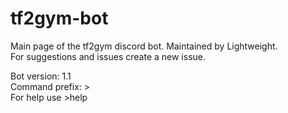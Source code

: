 # tf2gym-bot
 Main page of the tf2gym discord bot. Maintained by Lightweight. <br>
 For suggestions and issues create a new issue.<br>
 
 Bot version: 1.1 <br>
 Command prefix: > <br>
 For help use >help <br>